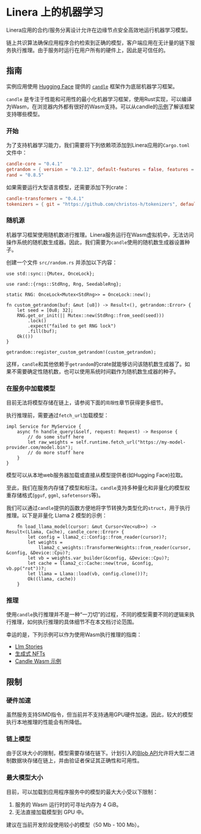 # Linera 上的机器学习

Linera应用的合约/服务分离设计允许在边缘节点安全高效地运行机器学习模型。

链上共识算法确保应用程序合约检索到正确的模型，客户端应用在无计量的链下服务执行推理。由于服务时运行在用户所有的硬件上，因此是可信任的。

## 指南

实例应用使用 [Hugging Face](https://huggingface.co/) 提供的 [`candle`](https://github.com/huggingface/candle) 框架作为底层机器学习框架。

`candle` 是专注于性能和可用性的最小化机器学习框架，使用Rust实现，可以编译为Wasm，在浏览器内外都有很好的Wasm支持。可以从candle的[示例](https://github.com/huggingface/candle/tree/main/candle-wasm-examples)了解该框架支持哪些模型。

### 开始

为了支持机器学习能力，我们需要将下列依赖项添加到Linera应用的`Cargo.toml`文件中：

```toml
candle-core = "0.4.1"
getrandom = { version = "0.2.12", default-features = false, features = ["custom"] }
rand = "0.8.5"
```

如果需要运行大型语言模型，还需要添加下列crate：

```toml
candle-transformers = "0.4.1"
tokenizers = { git = "https://github.com/christos-h/tokenizers", default-features = false, features = ["unstable_wasm"] }
```

### 随机源

机器学习框架使用随机数进行推理。Linera服务运行在Wasm虚拟机中，无法访问操作系统的随机数生成器。因此，我们需要为`candle`使用的随机数生成器设置种子。

创建一个文件 `src/random.rs` 并添加以下内容：

```rust,ignore
use std::sync::{Mutex, OnceLock};

use rand::{rngs::StdRng, Rng, SeedableRng};

static RNG: OnceLock<Mutex<StdRng>> = OnceLock::new();

fn custom_getrandom(buf: &mut [u8]) -> Result<(), getrandom::Error> {
    let seed = [0u8; 32];
    RNG.get_or_init(|| Mutex::new(StdRng::from_seed(seed)))
        .lock()
        .expect("failed to get RNG lock")
        .fill(buf);
    Ok(())
}

getrandom::register_custom_getrandom!(custom_getrandom);
```

这样，`candle`和其他依赖于`getrandom`的crate就能够访问该随机数生成器了。如果不需要确定性随机数，也可以使用系统时间戳作为随机数生成器的种子。

### 在服务中加载模型

目前无法将模型存储在链上，请参阅下面的`局限性`章节获得更多细节。

执行推理前，需要通过`fetch_url`加载模型：

```rust,ignore
impl Service for MyService {
    async fn handle_query(&self, request: Request) -> Response {
        // do some stuff here
        let raw_weights = self.runtime.fetch_url("https://my-model-provider.com/model.bin");
        // do more stuff here
    }
}
```

模型可以从本地web服务器加载或直接从模型提供者(如Hugging Face)拉取。

至此，我们在服务内存储了模型和标注。`candle`支持多种量化和非量化的模型权重存储格式(`gguf`, `ggml`, `safetensors`等)。

我们可以通过`candle`提供的函数方便地将字节转换为类型化的`struct`，用于执行推理。以下是非量化 Llama 2 模型的示例：

```rust,ignore
    fn load_llama_model(cursor: &mut Cursor<Vec<u8>>) -> Result<(Llama, Cache), candle_core::Error> {
        let config = llama2_c::Config::from_reader(cursor)?;
        let weights =
            llama2_c_weights::TransformerWeights::from_reader(cursor, &config, &Device::Cpu)?;
        let vb = weights.var_builder(&config, &Device::Cpu)?;
        let cache = llama2_c::Cache::new(true, &config, vb.pp("rot"))?;
        let llama = Llama::load(vb, config.clone())?;
        Ok((llama, cache))
    }
```

### 推理

使用`candle`执行推理并不是一种“一刀切”的过程，不同的模型需要不同的逻辑来执行推理，如何执行推理的具体细节不在本文档讨论范围。

幸运的是，下列示例可以作为使用Wasm执行推理的指南：

- [Llm Stories](https://github.com/linera-io/linera-protocol/tree/main/examples/llm)
- [生成式 NFTs](https://github.com/linera-io/linera-protocol/tree/main/examples/gen-nft)
- [Candle Wasm 示例](https://github.com/huggingface/candle/tree/main/candle-wasm-examples)

## 限制

### 硬件加速

虽然服务支持SIMD指令，但当前并不支持通用GPU硬件加速。因此，较大的模型执行本地推理的性能会有所降低。

### 链上模型

由于区块大小的限制，模型需要存储在链下。计划引入的[Blob API](https://github.com/linera-io/linera-protocol/issues/1981)允许将大型二进制数据块存储在链上，并由验证者保证其正确性和可用性。

### 最大模型大小

目前，可以加载到应用程序服务中的模型的最大大小受以下限制：

1. 服务的 Wasm 运行时的可寻址内存为 4 GiB。
2. 无法直接加载模型到 GPU 中。

建议在当前开发阶段使用较小的模型（50 Mb - 100 Mb）。
